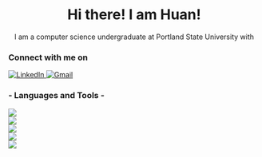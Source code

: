 <h1 align="center"> Hi there! I am Huan!</h1> 

<p align="center"> I am a computer science undergraduate at Portland State University with </p>

<h3> Connect with me on </h3>

<p> 
  <a href="https://www.linkedin.com/in/huan-nguyen-302691280/" target="_blank">
    <img src="https://img.shields.io/badge/LinkedIn-0077B5?style=for-the-badge&logo=linkedin&logoColor=white" alt="LinkedIn" />
  </a>
  
  <a href="mailto:nhuan915@gmail.com" target="_blank">
    <img src="https://img.shields.io/badge/Gmail-D14836?style=for-the-badge&logo=gmail&logoColor=white" alt="Gmail" />
  </a>
</p>

<h3>- Languages and Tools -</h3>
<p>
  <img src="https://skillicons.dev/icons?i=c,cpp,py,java,postgres"/>
  <br/>
  <img src="https://skillicons.dev/icons?i=linux,windows"/>
  <br/>
  <img src="https://skillicons.dev/icons?i=vscode,idea"/>
  <br/>
  <img src="https://skillicons.dev/icons?i=aws,gcp"/>
  <br/>
  <img src="https://skillicons.dev/icons?i=git,github,gitlab"/>
  <br/>
</p>
